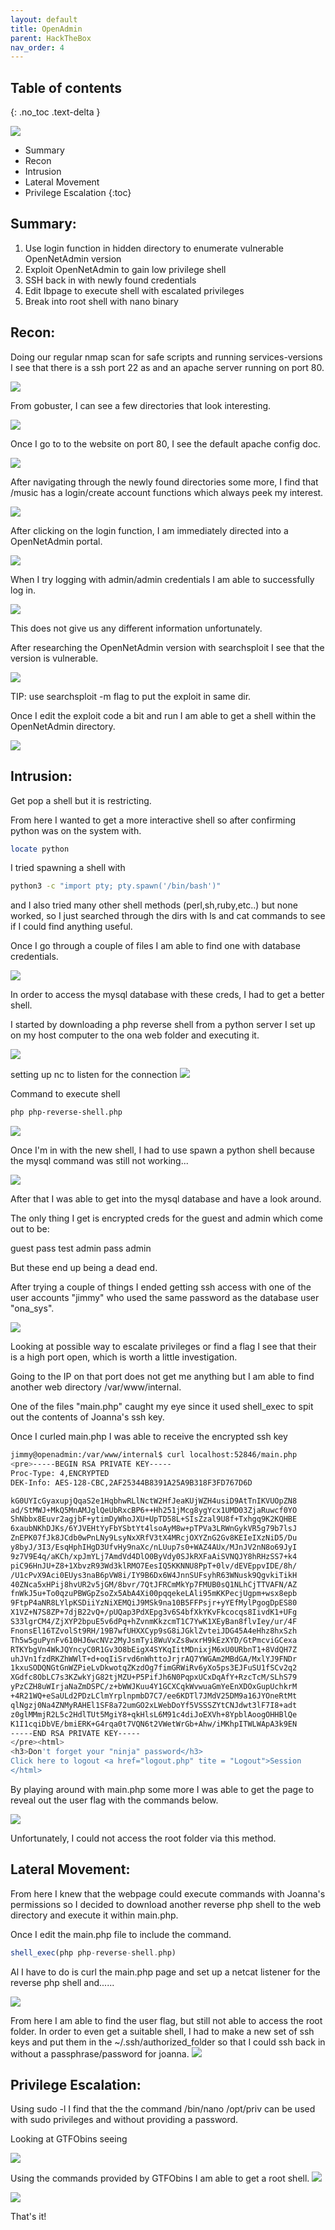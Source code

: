 ```yaml
---
layout: default
title: OpenAdmin
parent: HackTheBox
nav_order: 4
---
```



## Table of contents
{: .no_toc .text-delta }

![](pictures/logo-oa.png)

- Summary
- Recon
- Intrusion
- Lateral Movement
- Privilege Escalation
{:toc}

## [](#header-2)Summary:

1. Use login function in hidden directory to enumerate vulnerable OpenNetAdmin version 
2. Exploit OpenNetAdmin to gain low privilege shell
3. SSH back in with newly found credentials 
4. Edit Ibpage to execute shell with escalated privileges
5. Break into root shell with nano binary 

## [](#header-2)Recon:


Doing our regular nmap scan for safe scripts and running services-versions I see that there is a ssh port 22 as and an apache server running on port 80.

![](pictures/nmap-oa.png)


From gobuster, I can see a few directories that look interesting.

![](pictures/gobuster-oa.png)


Once I go to to the website on port 80, I see the default apache config doc.


![](pictures/apache-oa.png)

After navigating through the newly found directories some more, I find that /music has a login/create account functions which always peek my interest.



![](pictures/music-oa.png)



After clicking on the login function, I am immediately directed into a OpenNetAdmin portal.

![](pictures/login-oa.png)

When I try logging with admin/admin credentials I am able to successfully log in.

![](pictures/login1-oa.png)

This does not give us any different information unfortunately.

After researching the OpenNetAdmin version with searchsploit I see that the version is vulnerable.

![](pictures/sp-oa.png)

TIP: use searchsploit -m flag to put the exploit in same dir.

Once I edit the exploit code a bit and run I am able to get a shell within the OpenNetAdmin directory.

![](pictures/open-oa.png)

## [](#header-2)Intrusion:


 
Get pop a shell but it is restricting.

From here I wanted to get a more interactive shell so after confirming python was on the system with.

```bash
locate python

```

I tried spawning a shell with 
```bash
python3 -c "import pty; pty.spawn('/bin/bash')"

```

 and I also tried many other shell methods (perl,sh,ruby,etc..) but none worked, so I just searched through the dirs with ls and cat commands to see if I could find anything useful.

Once I go through a couple of files I am able to find one with database credentials.



![](pictures/dbset-oa.png)



In order to access the mysql database with these creds, I had to get a better shell.

I started by downloading a php reverse shell from a python server I set up on my host computer to the ona web folder and executing it.

![](pictures/shell-oa.png)


setting up nc to listen for the connection
![](pictures/nc-oa.png)

Command to execute shell
```bash
php php-reverse-shell.php
```
![](pictures/shell1-oa.png)

Once I'm in with the new shell, I had to use spawn a python shell because the mysql command was still not working...

![](pictures/py-oa.png)

After that I was able to get into the mysql database and have a look around.

The only thing I get is encrypted creds for the guest and admin which come out to be:

guest pass test
admin pass admin 

But these end up being a dead end.


After trying a couple of things I ended getting ssh access with one of the user accounts "jimmy" who used the same password as the database user "ona_sys".


![](pictures/jm-oa.png)


Looking at possible way to escalate privileges or find a flag I see that their is a high port open, which is worth a little investigation.

Going to the IP on that port does not get me anything but I am able to find another web directory /var/www/internal.

One of the files "main.php" caught my eye since it used shell_exec to spit out the contents of Joanna's ssh key.

Once I curled main.php I was able to receive the encrypted ssh key
```bash
jimmy@openadmin:/var/www/internal$ curl localhost:52846/main.php
<pre>-----BEGIN RSA PRIVATE KEY-----
Proc-Type: 4,ENCRYPTED
DEK-Info: AES-128-CBC,2AF25344B8391A25A9B318F3FD767D6D

kG0UYIcGyaxupjQqaS2e1HqbhwRLlNctW2HfJeaKUjWZH4usiD9AtTnIKVUOpZN8
ad/StMWJ+MkQ5MnAMJglQeUbRxcBP6++Hh251jMcg8ygYcx1UMD03ZjaRuwcf0YO
ShNbbx8Euvr2agjbF+ytimDyWhoJXU+UpTD58L+SIsZzal9U8f+Txhgq9K2KQHBE
6xaubNKhDJKs/6YJVEHtYyFbYSbtYt4lsoAyM8w+pTPVa3LRWnGykVR5g79b7lsJ
ZnEPK07fJk8JCdb0wPnLNy9LsyNxXRfV3tX4MRcjOXYZnG2Gv8KEIeIXzNiD5/Du
y8byJ/3I3/EsqHphIHgD3UfvHy9naXc/nLUup7s0+WAZ4AUx/MJnJV2nN8o69JyI
9z7V9E4q/aKCh/xpJmYLj7AmdVd4DlO0ByVdy0SJkRXFaAiSVNQJY8hRHzSS7+k4
piC96HnJU+Z8+1XbvzR93Wd3klRMO7EesIQ5KKNNU8PpT+0lv/dEVEppvIDE/8h/
/U1cPvX9Aci0EUys3naB6pVW8i/IY9B6Dx6W4JnnSUFsyhR63WNusk9QgvkiTikH
40ZNca5xHPij8hvUR2v5jGM/8bvr/7QtJFRCmMkYp7FMUB0sQ1NLhCjTTVAFN/AZ
fnWkJ5u+To0qzuPBWGpZsoZx5AbA4Xi00pqqekeLAli95mKKPecjUgpm+wsx8epb
9FtpP4aNR8LYlpKSDiiYzNiXEMQiJ9MSk9na10B5FFPsjr+yYEfMylPgogDpES80
X1VZ+N7S8ZP+7djB22vQ+/pUQap3PdXEpg3v6S4bfXkYKvFkcocqs8IivdK1+UFg
S33lgrCM4/ZjXYP2bpuE5v6dPq+hZvnmKkzcmT1C7YwK1XEyBan8flvIey/ur/4F
FnonsEl16TZvolSt9RH/19B7wfUHXXCyp9sG8iJGklZvteiJDG45A4eHhz8hxSzh
Th5w5guPynFv610HJ6wcNVz2MyJsmTyi8WuVxZs8wxrH9kEzXYD/GtPmcviGCexa
RTKYbgVn4WkJQYncyC0R1Gv3O8bEigX4SYKqIitMDnixjM6xU0URbnT1+8VdQH7Z
uhJVn1fzdRKZhWWlT+d+oqIiSrvd6nWhttoJrjrAQ7YWGAm2MBdGA/MxlYJ9FNDr
1kxuSODQNGtGnWZPieLvDkwotqZKzdOg7fimGRWiRv6yXo5ps3EJFuSU1fSCv2q2
XGdfc8ObLC7s3KZwkYjG82tjMZU+P5PifJh6N0PqpxUCxDqAfY+RzcTcM/SLhS79
yPzCZH8uWIrjaNaZmDSPC/z+bWWJKuu4Y1GCXCqkWvwuaGmYeEnXDOxGupUchkrM
+4R21WQ+eSaULd2PDzLClmYrplnpmbD7C7/ee6KDTl7JMdV25DM9a16JYOneRtMt
qlNgzj0Na4ZNMyRAHEl1SF8a72umGO2xLWebDoYf5VSSSZYtCNJdwt3lF7I8+adt
z0glMMmjR2L5c2HdlTUt5MgiY8+qkHlsL6M91c4diJoEXVh+8YpblAoogOHHBlQe
K1I1cqiDbVE/bmiERK+G4rqa0t7VQN6t2VWetWrGb+Ahw/iMKhpITWLWApA3k9EN
-----END RSA PRIVATE KEY-----
</pre><html>
<h3>Don't forget your "ninja" password</h3>
Click here to logout <a href="logout.php" tite = "Logout">Session
</html>
```

By playing around with main.php some more I was able to get the page to reveal out the user flag with the commands below.

![](pictures/play-oa.png)



Unfortunately, I could not access the root folder via this method.
## [](#header-2)Lateral Movement:

From here I knew that the webpage could execute commands with Joanna's permissions so I decided to download another reverse php shell to the web directory and execute it within main.php.

Once I edit the main.php file to include the command.

```php
shell_exec(php php-reverse-shell.php)

```

Al I have to do is curl the main.php page and set up a netcat listener for the reverse php shell and......


![](pictures/nc1-oa.png)


From here I am able to find the user flag, but still not able to access the root folder.
In order to even get a suitable shell, I had to make a new set of ssh keys and put them in the ~/.ssh/authorized_folder so that I could ssh back in without a passphrase/password for joanna.
![](pictures/ssh-oa.png)
## [](#header-2)Privilege Escalation:


Using sudo -l I find that the the command /bin/nano /opt/priv can be used with sudo privileges and without providing a password.

Looking at GTFObins seeing 

![](pictures/nano-oa.png)


Using the commands provided by GTFObins I am able to get a root shell.
![](pictures/root-oa.png)

![](pictures/root1-oa.png)

That's it!


